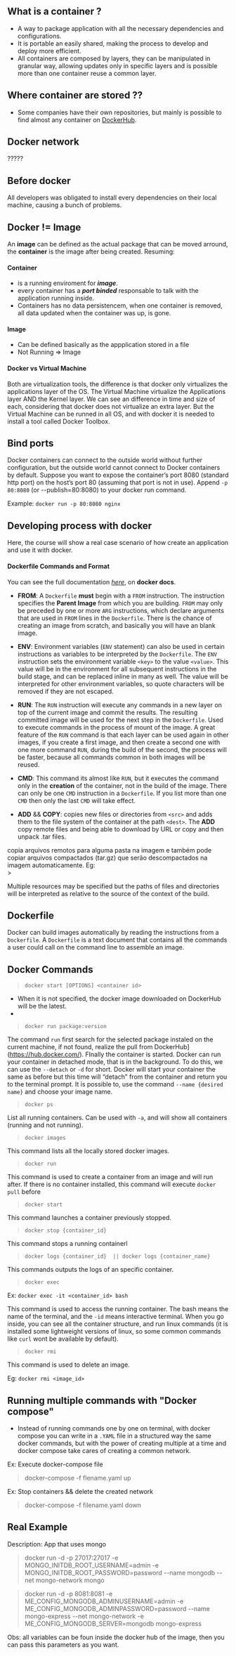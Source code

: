 


## What is a container ?

- A way to package application with all the necessary dependencies and configurations.
- It is portable an easily shared, making the process to develop and deploy more efficient.
- All containers are composed by layers, they can be manipulated in granular  way, allowing updates only in specific layers and is possible more than one container reuse a common layer. 

## Where container are stored ??

-  Some companies have their own repositories, but mainly is possible to find almost any container on [DockerHub](https://hub.docker.com/).

## Docker network

?????



## Before docker

All developers was obligated to install every dependencies on their local machine, causing a bunch of problems. 

## Docker != Image

An **image** can be defined as the actual package that can be moved arround, the **container** is the image after being created.
Resuming:

#### Container  
 
  -  is a running enviroment for ***image***. 
  - every container has a ***port binded*** responsable to talk with the application running inside.
  -  Containers has no data persistencem, when one container is removed, all data updated when the container was up, is gone.   

#### Image
  - Can be defined basically as the appplication stored in a file 
  - Not Running => Image

#### Docker vs Virtual Machine

Both are virtualization tools, the difference is that  docker only virtualizes the applications layer of the OS. The Virtual Machine virtualize the Applications layer AND the Kernel layer. We can see an difference in time and size of each, considering that docker does not virtualize an extra layer. But the Virtual Machine can be runned in all OS, and with docker it is needed to install  a tool called Docker Toolbox.

## Bind ports 

Docker containers can connect to the outside world without further configuration, but the outside world cannot connect to Docker containers by default. Suppose you want to expose the container’s port 8080 (standard http port) on the host’s port 80 (assuming that port is not in use). Append `-p 80:8080` (or --publish=80:8080) to your docker run command. 

Example: `docker run -p 80:8080 nginx`

## Developing process with docker

Here, the course will show a real case scenario of how create an application and use it with docker.

#### Dockerfile Commands and Format

You can see the full documentation [_here_](https://docs.docker.com/engine/reference/builder/#format), on **docker docs**.

- **FROM**: A `Dockerfile`  **must** begin with a  `FROM`  instruction. The instruction specifies the **Parent Image** from which you are building. `FROM` may only be preceded by one or more `ARG` instructions, which declare arguments that are used in `FROM` lines in the `Dockerfile`.  There is the chance of creating an image from scratch, and basically you will have an blank image.

- **ENV**: Environment variables (`ENV`  statement) can also be used in certain instructions as variables to be interpreted by the `Dockerfile`.
The `ENV` instruction sets the environment variable `<key>` to the value `<value>`. This value will be in the environment for all subsequent instructions in the build stage, and can be replaced inline in many as well. The value will be interpreted for other environment variables, so quote characters will be removed if they are not escaped.

- **RUN**:  The `RUN` instruction will execute any commands in a new layer on top of the current image and commit the results. The resulting committed image will be used for the next step in the `Dockerfile`.  Used to execute commands in the process of mount of the image. A great feature of the `RUN` command is that each layer can be used again in other images, if you create a first image, and then create a second one with one more command `RUN`, during the build of the second, the process will be faster, because all commands common in both images will be reused.

- **CMD**:  This command its almost like `RUN`, but it executes the command only in the **creation** of the container, not in the build of the image. 
There can only be one `CMD` instruction in a `Dockerfile`. If you list more than one `CMD` then only the last `CMD` will take effect.

- **ADD** && **COPY**:  copies new files or directories from `<src>` and adds them to the file system of the container at the path `<dest>`.
The  **ADD** copy remote files and being able to download by URL or copy and then unpack .tar files.


 copia arquivos remotos para alguma pasta na imagem e também pode copiar arquivos compactados (tar.gz) que serão descompactados na imagem automaticamente.
     Eg:		
		     >   
	      


Multiple <src> resources may be specified but the paths of files and directories will be interpreted as relative to the source of the context of the build.



 
## Dockerfile

Docker can build images automatically by reading the instructions from a  `Dockerfile`. A  `Dockerfile`  is a text document that contains all the commands a user could call on the command line to assemble an image. 



## Docker Commands


> `docker start [OPTIONS] <container id>`

- When it is not specified, the docker image downloaded on DockerHub will be the latest.
- 

> `docker run package:version`

The command `run` first search for the selected package instaled on the current machine, if not found, realize the pull from DockerHub](https://hub.docker.com/). FInally the container is started. Docker can run your container in detached mode, that is in the background. To do this, we can use the `--detach` or `-d` for short. Docker will start your container the same as before but this time will “detach” from the container and return you to the terminal prompt. It is possible to, use the command `--name {desired name}` and choose your image name.

> `docker ps`

List all running containers. Can be used with `-a`, and will show all containers (running and not running).

> `docker images`

This command lists all the locally stored docker images.

> `docker run`

This command is used to create a container from an image and will run after. If there is no container installed, this command will execute `docker pull` before


> `docker start `

This command launches a container previously stopped.

> `docker stop {container_id}`

This command stops a running containerl

> `docker logs {container_id}  || docker logs {container_name}`
 
This commands outputs the logs of an specific container.

> `docker exec` 

Ex: `docker exec -it <container_id> bash`

This command is used to access the running container. The bash means the name of the terminal, and the `-id` means interactive terminal. When you go inside, you can see all the container structure, and run linux commands (it is installed some lightweight versions of linux, so some common commands like `curl` wont be available by default).

> `docker rmi`

This command is used to delete an image.

Eg: `docker rmi <image_id>`

## Running multiple commands with  "Docker compose"


- Instead of running commands one by one on terminal, with docker compose you can write in a `.YAML` file in a structured way the same docker commands, but with the power of creating multiple at a time and docker compose take cares  of creating a common network.

Ex: Execute docker-compose file

> docker-compose -f flename.yaml up

Ex:  Stop containers && delete the created network

> docker-compose -f filename.yaml down


## Real Example

Description: App that uses mongo


> docker run -d -p 27017:27017 -e MONGO_INITDB_ROOT_USERNAME=admin -e MONGO_INITDB_ROOT_PASSWORD=password --name mongodb --net mongo-network mongo

> docker run -d -p 8081:8081 -e ME_CONFIG_MONGODB_ADMINUSERNAME=admin -e ME_CONFIG_MONGODB_ADMINPASSWORD=password --name mongo-express --net mongo-network -e ME_CONFIG_MONGODB_SERVER=mongodb mongo-express
 

Obs: all variables can be foun inside the docker hub of the image, then you can pass this parameters as you want.

 